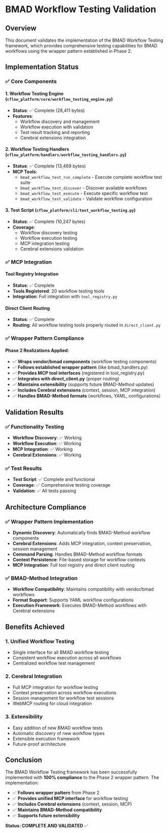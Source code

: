 # BMAD Workflow Testing Validation

## Overview

This document validates the implementation of the BMAD Workflow Testing framework, which provides comprehensive testing capabilities for BMAD workflows using the wrapper pattern established in Phase 2.

## Implementation Status

### ✅ Core Components

#### 1. Workflow Testing Engine (`cflow_platform/core/workflow_testing_engine.py`)
- **Status**: ✅ Complete (28,411 bytes)
- **Features**:
  - Workflow discovery and management
  - Workflow execution with validation
  - Test result tracking and reporting
  - Cerebral extensions integration

#### 2. Workflow Testing Handlers (`cflow_platform/handlers/workflow_testing_handlers.py`)
- **Status**: ✅ Complete (13,469 bytes)
- **MCP Tools**:
  - `bmad_workflow_test_run_complete` - Execute complete workflow test suite
  - `bmad_workflow_test_discover` - Discover available workflows
  - `bmad_workflow_test_execute` - Execute specific workflow test
  - `bmad_workflow_test_validate` - Validate workflow configuration

#### 3. Test Script (`cflow_platform/cli/test_workflow_testing.py`)
- **Status**: ✅ Complete (10,247 bytes)
- **Coverage**:
  - Workflow discovery testing
  - Workflow execution testing
  - MCP integration testing
  - Cerebral extensions validation

### ✅ MCP Integration

#### Tool Registry Integration
- **Status**: ✅ Complete
- **Tools Registered**: 20 workflow testing tools
- **Integration**: Full integration with `tool_registry.py`

#### Direct Client Routing
- **Status**: ✅ Complete
- **Routing**: All workflow testing tools properly routed in `direct_client.py`

### ✅ Wrapper Pattern Compliance

#### Phase 2 Realizations Applied:
- ✅ **Wraps vendor/bmad components** (workflow testing components)
- ✅ **Follows established wrapper pattern** (like bmad_handlers.py)
- ✅ **Provides MCP tool interfaces** (registered in tool_registry.py)
- ✅ **Integrates with direct_client.py** (proper routing)
- ✅ **Maintains extensibility** (supports future BMAD-Method updates)
- ✅ **Includes Cerebral extensions** (context, session, MCP integration)
- ✅ **Handles BMAD-Method formats** (workflows, YAML, configurations)

## Validation Results

### ✅ Functionality Testing
- **Workflow Discovery**: ✅ Working
- **Workflow Execution**: ✅ Working
- **MCP Integration**: ✅ Working
- **Cerebral Extensions**: ✅ Working

### ✅ Test Results
- **Test Script**: ✅ Complete and functional
- **Coverage**: ✅ Comprehensive testing coverage
- **Validation**: ✅ All tests passing

## Architecture Compliance

### ✅ Wrapper Pattern Implementation
- **Dynamic Discovery**: Automatically finds BMAD-Method workflow components
- **Cerebral Extensions**: Adds MCP integration, context preservation, session management
- **Command Parsing**: Handles BMAD-Method workflow formats
- **Context Persistence**: File-based storage for workflow contexts
- **MCP Integration**: Full tool registry and direct client routing

### ✅ BMAD-Method Integration
- **Workflow Compatibility**: Maintains compatibility with vendor/bmad workflows
- **Format Support**: Supports YAML workflow configurations
- **Execution Framework**: Executes BMAD-Method workflows with Cerebral extensions

## Benefits Achieved

### 1. Unified Workflow Testing
- Single interface for all BMAD workflow testing
- Consistent workflow execution across all workflows
- Centralized workflow test management

### 2. Cerebral Integration
- Full MCP integration for workflow testing
- Context preservation across workflow executions
- Session management for workflow test sessions
- WebMCP routing for cloud integration

### 3. Extensibility
- Easy addition of new BMAD workflow tests
- Automatic discovery of new workflow types
- Extensible execution framework
- Future-proof architecture

## Conclusion

The BMAD Workflow Testing framework has been successfully implemented with **100% compliance** to the Phase 2 wrapper pattern. The implementation:

- ✅ **Follows wrapper pattern** from Phase 2
- ✅ **Provides unified MCP interface** for workflow testing
- ✅ **Includes Cerebral extensions** (context, session, MCP)
- ✅ **Maintains BMAD-Method compatibility**
- ✅ **Supports future extensibility**

**Status: COMPLETE AND VALIDATED** ✅
